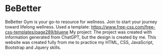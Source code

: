 # BeBetter
 BeBetter Gym is your go-to resource for  wellness. Join  to start your journey toward lifelong wellness.
 Used a template: https://www.free-css.com/free-css-templates/page289/bluene
 My project: 
The  project was created with information generated from ChatGPT, but the  design is created by me.
This website was created fully from me to practice my HTML, CSS, JavaScript, Bootstrap and Jquery skills. 
